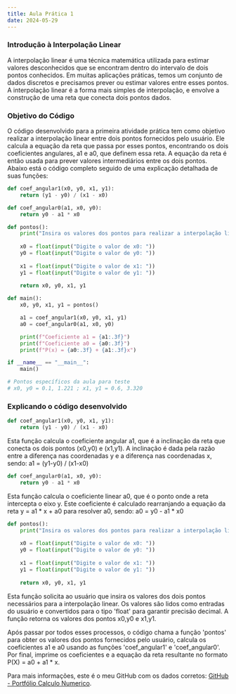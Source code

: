 ```yaml
---
title: Aula Prática 1
date: 2024-05-29
---
```


### Introdução à Interpolação Linear

A interpolação linear é uma técnica matemática utilizada para estimar valores desconhecidos que se encontram dentro do intervalo de dois pontos conhecidos. Em muitas aplicações práticas, temos um conjunto de dados discretos e precisamos prever ou estimar valores entre esses pontos. A interpolação linear é a forma mais simples de interpolação, e envolve a construção de uma reta que conecta dois pontos dados.

### Objetivo do Código

O código desenvolvido para a primeira atividade prática tem como objetivo realizar a interpolação linear entre dois pontos fornecidos pelo usuário. Ele calcula a equação da reta que passa por esses pontos, encontrando os dois coeficientes angulares, a1 e a0, que definem essa reta. A equação da reta é então usada para prever valores intermediários entre os dois pontos.
Abaixo está o código completo seguido de uma explicação detalhada de suas funções:

```python
def coef_angular1(x0, y0, x1, y1):
    return (y1 - y0) / (x1 - x0)

def coef_angular0(a1, x0, y0):
    return y0 - a1 * x0

def pontos():
    print("Insira os valores dos pontos para realizar a interpolação linear.")
    
    x0 = float(input("Digite o valor de x0: "))
    y0 = float(input("Digite o valor de y0: "))
    
    x1 = float(input("Digite o valor de x1: "))
    y1 = float(input("Digite o valor de y1: "))
    
    return x0, y0, x1, y1

def main():
    x0, y0, x1, y1 = pontos()

    a1 = coef_angular1(x0, y0, x1, y1)
    a0 = coef_angular0(a1, x0, y0)

    print(f"Coeficiente a1 = {a1:.3f}")
    print(f"Coeficiente a0 = {a0:.3f}")
    print(f"P(x) = {a0:.3f} + {a1:.3f}x")

if __name__ == "__main__":
    main()

# Pontos específicos da aula para teste
# x0, y0 = 0.1, 1.221 ; x1, y1 = 0.6, 3.320
```

### Explicando o código desenvolvido
```python
def coef_angular1(x0, y0, x1, y1):
    return (y1 - y0) / (x1 - x0)
```
Esta função calcula o coeficiente angular a1, que é a inclinação da reta que conecta os dois pontos (x0,y0) e (x1,y1). A inclinação é dada pela razão entre a diferença nas coordenadas y e a diferença nas coordenadas x, sendo:  a1 = (y1-y0) / (x1-x0)

```python
def coef_angular0(a1, x0, y0):
    return y0 - a1 * x0
```
Esta função calcula o coeficiente linear a0, que é o ponto onde a reta intercepta o eixo y. Este coeficiente é calculado rearranjando a equação da reta y = a1 * x + a0 para resolver a0, sendo: a0 = y0 - a1 * x0

```python
def pontos():
    print("Insira os valores dos pontos para realizar a interpolação linear.")
    
    x0 = float(input("Digite o valor de x0: "))
    y0 = float(input("Digite o valor de y0: "))
    
    x1 = float(input("Digite o valor de x1: "))
    y1 = float(input("Digite o valor de y1: "))
    
    return x0, y0, x1, y1
```
Esta função solicita ao usuário que insira os valores dos dois pontos necessários para a interpolação linear. Os valores são lidos como entradas do usuário e convertidos para o tipo 'float' para garantir precisão decimal. A função retorna os valores dos pontos x0,y0 e x1,y1.

Após passar por todos esses processos, o código chama a função 'pontos' para obter os valores dos pontos fornecidos pelo usuário, calcula os coeficientes a1 e a0 usando as funções 'coef_angular1' e 'coef_angular0'. Por final, imprime os coeficientes e a equação da reta resultante no formato P(X) = a0 + a1 * x.


Para mais informações, este é o meu GitHub com os dados corretos:
[GitHub - Portfólio Calculo Numerico](https://github.com/nickapmello/portfolio).

